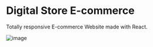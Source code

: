 # Digital Store E-commerce

Totally responsive E-commerce Website made with React.

![image](https://github.com/user-attachments/assets/07e38230-eb3c-41be-b43b-a72e1fa80892)
